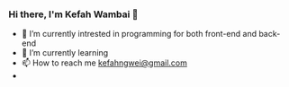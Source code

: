 ### Hi there, I'm Kefah Wambai 👋

- 🔭 I’m currently intrested in programming for both front-end and back-end
- 🌱 I’m currently learning  <style fontweight="bold">Ruby on Rails and Angular</style>
-  📫 How to reach me <a href="kefahngwei@gmail.com">kefahngwei@gmail.com</a>
- <!-- ⚡ Fun fact: ...
 -->
